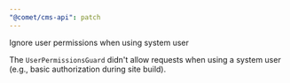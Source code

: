 ```yaml
---
"@comet/cms-api": patch
---
```


Ignore user permissions when using system user

The `UserPermissionsGuard` didn't allow requests when using a system user (e.g., basic authorization during site build).
